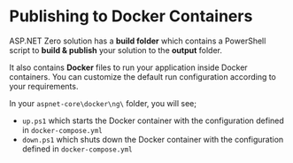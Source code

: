 # Publishing to Docker Containers

ASP.NET Zero solution has a **build folder** which contains a PowerShell script to **build & publish** your solution to the **output** folder. 

It also contains **Docker** files to run your application inside Docker containers. You can customize the default run configuration according to your requirements. 

In your `aspnet-core\docker\ng\` folder, you will see;

* `up.ps1`  which starts the Docker container with the configuration defined in `docker-compose.yml`
* `down.ps1`  which shuts down the Docker container with the configuration defined in `docker-compose.yml`


